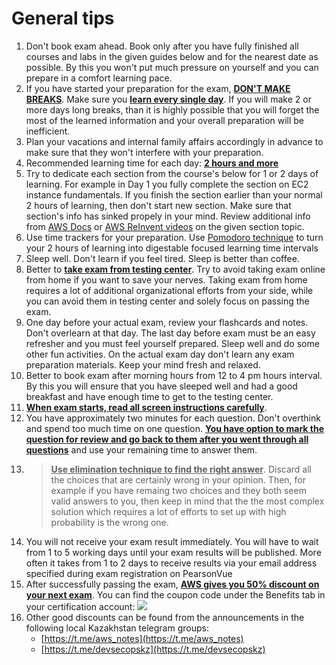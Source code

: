 # General tips

1. Don't book exam ahead. Book only after you have fully finished all courses and labs in the given guides below and for the nearest date as possible. By this you won't put much pressure on yourself and you can prepare in a comfort learning pace.
2. If you have started your preparation for the exam, <U>**DON'T MAKE BREAKS**</u>. Make sure you <u>**learn every single day**</u>. If you will make 2 or more days long breaks, than it is highly possible that you will forget the most of the learned information and your overall preparation will be inefficient. 
3. Plan your vacations and internal family affairs accordingly in advance to make sure that they won't interfere with your preparation. 
4. Recommended learning time for each day: <u>**2 hours and more**</u>
5. Try to dedicate each section from the course's below for 1 or 2 days of learning. For example in Day 1 you fully complete the section on EC2 instance fundamentals. If you finish the section earlier than your normal 2 hours of learning, then don't start new section. Make sure that section's info has sinked propely in your mind. Review additional info from [AWS Docs](https://docs.aws.amazon.com/) or [AWS ReInvent videos](https://www.youtube.com/results?search_query=aws+reinvent+) on the given section topic.
6. Use time trackers for your preparation. Use [Pomodoro technique](pomodoro-tracker.com) to turn your 2 hours of learning into digestable focused learning time intervals
7. Sleep well. Don't learn if you feel tired. Sleep is better than coffee. 
8. Better to <u>**take exam from testing center**</u>. Try to avoid taking exam online from home if you want to save your nerves. Taking exam from home requires a lot of additional organizational efforts from your side, while you can avoid them in testing center and solely focus on passing the exam.
9. One day before your actual exam, review your flashcards and notes. Don't overlearn at that day. The last day before exam must be an easy refresher and you must feel yourself prepared. Sleep well and do some other fun activities. On the actual exam day don't learn any exam preparation materials. Keep your mind fresh and relaxed.
10. Better to book exam after morning hours from 12 to 4 pm hours interval. By this you will ensure that you have sleeped well and had a good breakfast and have enough time to get to the testing center.
11. <u>**When exam starts, read all screen instructions carefully**</u>.
12. You have approximately two minutes for each question. Don't overthink and spend too much time on one question. <u>**You have option to mark the question for review and go back to them after you went through all questions**</u> and use your remaining time to answer them.
13. > <u>**Use elimination technique to find the right answer**</u>. Discard all the choices that are certainly wrong in your opinion. Then, for example if you have remaing two choices and they both seem valid answers to you, then keep in mind that the the most complex solution which requires a lot of efforts to set up with high probability is the wrong one. 
14. You will not receive your exam result immediately. You will have to wait from 1 to 5 working days until your exam results will be published. More often it takes from 1 to 2 days to receive results via your email address specified during exam registration on PearsonVue
15. After successfully passing the exam, <u>**AWS gives you 50% discount on your next exam**</u>. You can find the coupon code under the Benefits tab in your certification account:
![](https://i.imgur.com/iSwLk9z.png)
16. Other good discounts can be found from the announcements in the following local Kazakhstan telegram groups:
    - [https://t.me/aws_notes](https://t.me/aws_notes)
    - [https://t.me/devsecopskz](https://t.me/devsecopskz)